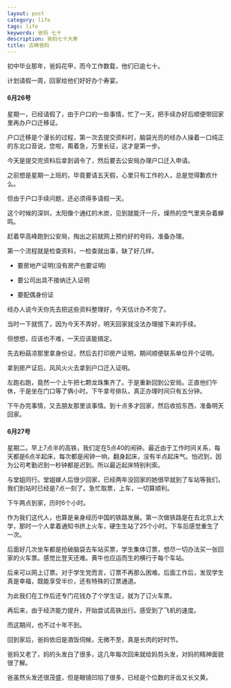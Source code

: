 ```yaml
---
layout: post
category: life
tags: life
keywords: 爸妈 七十
description: 爸妈七十大寿
title: 古稀爸妈
---
```


初中毕业那年，爸妈花甲，而今工作数载，他们已逾七十。

计划请假一周，回家给他们好好办个寿宴。

#### 6月26号

星期一，已经请假了，由于户口的一些事情，忙了一天，把手续办好后顺便带回家里再办户口迁移证。

户口迁移是个漫长的过程，第一次去提交资料时，脑袋光亮的经办人操着一口纯正的东北口音说，您啦，甭着急，万里长征，这才是第一步。

今天是提交完资料后拿到调令了，然后要去公安局办理户口迁入申请。

之前想是星期一上班的，毕竟要请五天假，心里只有工作的人，总是觉得歉疚什么。

但由于户口手续问题，还必须得多请假一天。

这个时候的深圳，太阳像个通红的木炭，见到就能汗一斤。燥热的空气里夹杂着蝉鸣。

赶着早高峰跑到公安局，掏出之前就网上预约好的号码，准备办理。

第一个流程就是检查资料，一检查就出事，缺了好几样。

* 要房地产证明(没有房产也要证明)

* 要公司出具不接纳迁入证明

* 要配偶身份证

经办人说今天你先去把这些资料整理好，今天估计办不完了。

当时一下就慌了，因为今天不弄好，明天回家就没法办理接下来的手续。

但想想，应该也不难，一天应该能搞定。

先去粉菇凉那里拿身份证，然后去打印房产证明，期间顺便联系单位开个证明。

拿到房产证后，风风火火去拿到户口迁入证明。

左跑右跑，竟然一个上午把七颗龙珠集齐了。于是重新回到公安局。正直他们午休，于是坐在门口等了俩小时。下午拿号排队，真正办理时间只有五分钟。

下午办完事情，又去朋友那里谈事情。到十点多才回家，然后收拾东西，准备明天回家。


#### 6月27号

星期二。早上7点半的高铁，我们定在5点40的闹钟。最近由于工作时间关系，每天都是6点半起床，每次都是闹钟一响，翻身起床，没有半点起床气。怕迟到，因为公司考勤迟到一秒钟都是迟到。所以最近起床特别利索。

与堂姐同行。堂姐嫁人后很少回家，已经两年没回家的她很早就到了车站等我们，我们到站时已经是7点一刻了。急忙取票，上车，一切算顺利。

下午两点到家，历时6个小时。

作为我们这代人，也算是亲身经历中国的铁路发展。第一次做铁路是在去北京上大学，那时一个人拿着通知书挤上火车，硬生生站了25个小时。下车后感觉重生了一次。

后面好几次坐车都是抢破脑袋去车站买票，学生集体订票，想尽一切办法买一张回家的火车票。感觉比登天还难。黄牛也应运而生的横行于每个车站。

后来可以网上订票。对于学生党而言，订票不再那么困难。后面工作后，发现学生真是幸福，既能享受半价，还有特殊的订票通道。

为此我们在工作后还专门花钱办了个学生证，就为了订火车票。

再后来，由于经济能力提升，开始尝试高铁出行。感受到了飞机的速度。

而这期间，也不过十年不到。

回到家后，爸妈依旧是酒饭伺候，无微不至，真是长肉的好时节。

爸妈又老了，妈的头发白了很多，这几年每次回来就给妈剪头发，对妈的精神面貌很了解。

爸虽然头发还很茂盛，但是眼镜凹陷了很多，已经是个位数的牙齿又长又黄。



